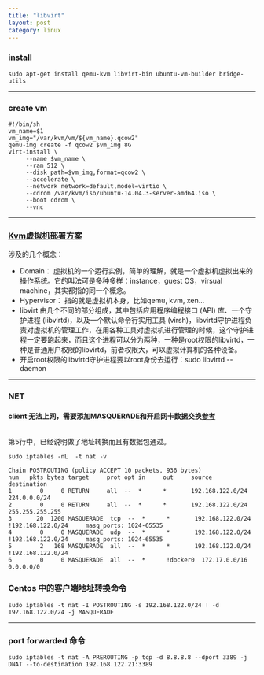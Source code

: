 ```yaml
---
title: "libvirt"
layout: post
category: linux
---
```


### install

```
sudo apt-get install qemu-kvm libvirt-bin ubuntu-vm-builder bridge-utils
```

---

### create vm

```
#!/bin/sh
vm_name=$1
vm_img="/var/kvm/vm/${vm_name}.qcow2"
qemu-img create -f qcow2 $vm_img 8G
virt-install \
     --name $vm_name \
     --ram 512 \
     --disk path=$vm_img,format=qcow2 \
     --accelerate \
     --network network=default,model=virtio \
     --cdrom /var/kvm/iso/ubuntu-14.04.3-server-amd64.iso \
     --boot cdrom \
     --vnc 
```

---

### [Kvm虚拟机部署方案](http://xstarcd.github.io/wiki/Cloud/ubuntu_kvm_virtualization_solution.html)

涉及的几个概念：

+ Domain：
虚拟机的一个运行实例，简单的理解，就是一个虚拟机虚拟出来的操作系统。它的叫法可是多种多样：instance，guest OS，virsual machine，其实都指的同一个概念。
+ Hypervisor：
指的就是虚拟机本身，比如qemu, kvm, xen...
+ libvirt
由几个不同的部分组成，其中包括应用程序编程接口 (API) 库、一个守护进程 (libvirtd)，以及一个默认命令行实用工具 (virsh)，libvirtd守护进程负责对虚拟机的管理工作，在用各种工具对虚拟机进行管理的时候，这个守护进程一定要跑起来，而且这个进程可以分为两种，一种是root权限的libvirtd，一种是普通用户权限的libvirtd，前者权限大，可以虚拟计算机的各种设备。
+ 开启root权限的libvirtd守护进程要以root身份去运行：sudo libvirtd --daemon

---

### NET 

#### client 无法上网，需要添加MASQUERADE和开启网卡数据交换[参考](http://www.linux-kvm.org/page/Networking)

```

```

第5行中，已经说明做了地址转换而且有数据包通过。

```
sudo iptables -nL  -t nat -v

Chain POSTROUTING (policy ACCEPT 10 packets, 936 bytes)
num   pkts bytes target     prot opt in     out     source               destination         
1        0     0 RETURN     all  --  *      *       192.168.122.0/24     224.0.0.0/24        
2        0     0 RETURN     all  --  *      *       192.168.122.0/24     255.255.255.255     
3       20  1200 MASQUERADE  tcp  --  *      *       192.168.122.0/24    !192.168.122.0/24     masq ports: 1024-65535
4        0     0 MASQUERADE  udp  --  *      *       192.168.122.0/24    !192.168.122.0/24     masq ports: 1024-65535
5        2   168 MASQUERADE  all  --  *      *       192.168.122.0/24    !192.168.122.0/24    
6        0     0 MASQUERADE  all  --  *      !docker0  172.17.0.0/16        0.0.0.0/0        
```

### Centos 中的客户端地址转换命令

```
sudo iptables -t nat -I POSTROUTING -s 192.168.122.0/24 ! -d 192.168.122.0/24 -j MASQUERADE
```

---


### port forwarded 命令

```
sudo iptables -t nat -A PREROUTING -p tcp -d 8.8.8.8 --dport 3389 -j DNAT --to-destination 192.168.122.21:3389
```
